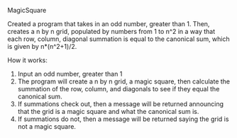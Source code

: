 MagicSquare

Created a program that takes in an odd number, greater than 1. Then, creates a n by n grid, populated by numbers from 1 to n^2 in a way that each row, column, diagonal summation is equal to the canonical sum, which is given by n*(n^2+1)/2.

How it works:
1. Input an odd number, greater than 1
2. The program will create a n by n grid, a magic square, then calculate the summation of the row, column, and diagonals to see if they equal the canonical sum.
3. If summations check out, then a message will be returned announcing that the grid is a magic square and what the canonical sum is.
4. If summations do not, then a message will be returned saying the grid is not a magic square.
